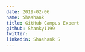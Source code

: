 ```yaml
---
date: 2019-02-06
name: Shashank
title: GitHub Campus Expert
github: Shanky1199
twitter: 
linkedin: Shashank S
---
```

